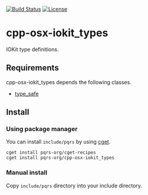 [![Build Status](https://github.com/pqrs-org/cpp-osx-iokit_types/workflows/CI/badge.svg)](https://github.com/pqrs-org/cpp-osx-iokit_types/actions)
[![License](https://img.shields.io/badge/license-Boost%20Software%20License-blue.svg)](https://github.com/pqrs-org/cpp-osx-iokit_types/blob/master/LICENSE.md)

# cpp-osx-iokit_types

IOKit type definitions.

## Requirements

cpp-osx-iokit_types depends the following classes.

- [type_safe](https://github.com/foonathan/type_safe)

## Install

### Using package manager

You can install `include/pqrs` by using [cget](https://github.com/pfultz2/cget).

```shell
cget install pqrs-org/cget-recipes
cget install pqrs-org/cpp-osx-iokit_types
```

### Manual install

Copy `include/pqrs` directory into your include directory.
